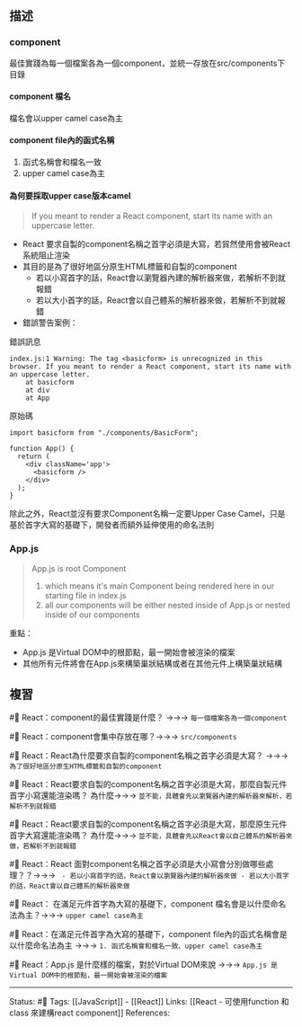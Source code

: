 ## 描述

### component 

最佳實踐為每一個檔案各為一個component，並統一存放在src/components下目錄

#### component 檔名
檔名會以upper camel case為主

#### component file內的函式名稱
1. 函式名稱會和檔名一致
2. upper camel case為主

#### 為何要採取upper case版本camel

> If you meant to render a React component, start its name with an uppercase letter.
- React 要求自製的component名稱之首字必須是大寫，若貿然使用會被React系統阻止渲染
- 其目的是為了很好地區分原生HTML標籤和自製的component
	- 若以小寫首字的話，React會以瀏覽器內建的解析器來做，若解析不到就報錯
	- 若以大小首字的話，React會以自己體系的解析器來做，若解析不到就報錯
- 錯誤警告案例：

錯誤訊息
```
index.js:1 Warning: The tag <basicform> is unrecognized in this browser. If you meant to render a React component, start its name with an uppercase letter.
    at basicform
    at div
    at App
```
原始碼
```
import basicform from "./components/BasicForm";

function App() {
  return (
    <div className='app'>
      <basicform />
    </div>
  );
}
```

除此之外，React並沒有要求Component名稱一定要Upper Case Camel，只是基於首字大寫的基礎下，開發者而額外延伸使用的命名法則



### App.js
> App.js is root Component
> 
> 1. which means it's main Component being rendered here in our starting file in index.js
>2. all our components will be either nested inside of App.js or nested inside of our components

重點：
- App.js 是Virtual DOM中的根節點，最一開始會被渲染的檔案
- 其他所有元件將會在App.js來構築巢狀結構或者在其他元件上構築巢狀結構




## 複習
#🧠 React：component的最佳實踐是什麼？ ->->-> `每一個檔案各為一個component`
<!--SR:!2023-06-19,194,250-->

#🧠 React：component會集中存放在哪？->->-> `src/components`
<!--SR:!2023-06-18,193,250-->

#🧠 React：React為什麼要求自製的component名稱之首字必須是大寫？ ->->-> `為了很好地區分原生HTML標籤和自製的component`
<!--SR:!2022-12-15,30,230-->

#🧠 React：React要求自製的component名稱之首字必須是大寫，那麼自製元件首字小寫還能渲染嗎？ 為什麼->->-> `並不能，具體會先以瀏覽器內建的解析器來解析，若解析不到就報錯`
<!--SR:!2023-02-15,74,250-->

#🧠 React：React要求自製的component名稱之首字必須是大寫，那麼原生元件首字大寫還能渲染嗎？ 為什麼->->-> `並不能，具體會先以React會以自己體系的解析器來做，若解析不到就報錯`
<!--SR:!2023-02-15,74,250-->


#🧠 React：React 面對component名稱之首字必須是大小寫會分別做哪些處理？？->->-> `	- 若以小寫首字的話，React會以瀏覽器內建的解析器來做 - 若以大小首字的話，React會以自己體系的解析器來做`
<!--SR:!2023-02-15,74,250-->


#🧠 React： 在滿足元件首字為大寫的基礎下，component 檔名會是以什麼命名法為主？->->-> `upper camel case為主`
<!--SR:!2023-04-02,143,250-->

#🧠 React：在滿足元件首字為大寫的基礎下，component file內的函式名稱會是以什麼命名法為主 ->->-> `1. 函式名稱會和檔名一致、upper camel case為主`
<!--SR:!2023-04-19,154,250-->


#🧠 React：App.js 是什麼樣的檔案，對於Virtual DOM來說 ->->-> `App.js 是Virtual DOM中的根節點，最一開始會被渲染的檔案`
<!--SR:!2023-05-11,171,250-->



---
Status: #🌱 
Tags:
[[JavaScript]] - [[React]]
Links:
[[React - 可使用function 和 class 來建構react component]]
References: